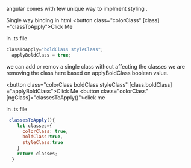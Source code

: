 angular comes with few unique way to implment styling .

Single way binding 
in html
<button class="colorClass" [class] ="classToApply">Click Me</button>

in .ts file
```javascript
classToApply="boldClass styleClass";
  applyBoldClass = true;
```
we can  add or remov a single class without affecting the classes
we are removing the class here based on applyBoldClass boolean value.

<button class="colorClass boldClass styleClass" [class.boldClass] ="applyBoldClass">Click Me</button>
<button class="colorClass" [ngClass]="classesToApply()">click me</button>

in .ts file 
```javascript
 classesToApply(){
    let classes={
      colorClass: true,
      boldClass:true,
      styleClass:true
    }
    return classes;
  }
```
